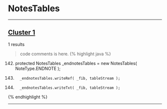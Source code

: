 # NotesTables

***

## [Cluster 1](./1)
1 results
> code comments is here.
{% highlight java %}
142. protected NotesTables _endnotesTables = new NotesTables( NoteType.ENDNOTE );
759.       _endnotesTables.writeRef( _fib, tableStream );
760.       _endnotesTables.writeTxt( _fib, tableStream );
{% endhighlight %}

***

